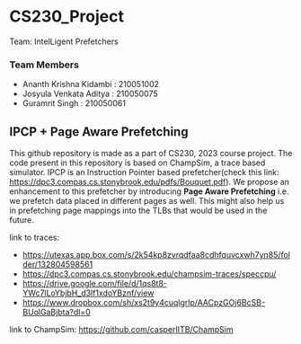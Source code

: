 # CS230_Project

Team: IntelLigent Prefetchers

### Team Members
- Ananth Krishna Kidambi : 210051002
- Josyula Venkata Aditya : 210050075
- Guramrit Singh : 210050061

## IPCP + Page Aware Prefetching

This github repository is made as a part of CS230, 2023 course project. The code present in this repository is based on ChampSim, a trace based simulator. IPCP is an Instruction Pointer based prefetcher(check this link: https://dpc3.compas.cs.stonybrook.edu/pdfs/Bouquet.pdf). We propose an enhancement to this prefetcher by introducing **Page Aware Prefetching** i.e. we prefetch data placed in different pages as well. This might also help us in prefetching page mappings into the TLBs that would be used in the future. 

link to traces: 
- https://utexas.app.box.com/s/2k54kp8zvrqdfaa8cdhfquvcxwh7yn85/folder/132804598561
- https://dpc3.compas.cs.stonybrook.edu/champsim-traces/speccpu/
- https://drive.google.com/file/d/1qs8t8-YWc7lLoYbjbH_d3lf1xdoYBznf/view
- https://www.dropbox.com/sh/xs2t9y4cuqlgrlp/AACpzGOj6BcSB-BUolGaBjbta?dl=0

link to ChampSim:
https://github.com/casperIITB/ChampSim

